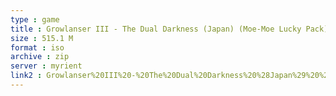 ```yaml
---
type : game
title : Growlanser III - The Dual Darkness (Japan) (Moe-Moe Lucky Pack)
size : 515.1 M
format : iso
archive : zip
server : myrient
link2 : Growlanser%20III%20-%20The%20Dual%20Darkness%20%28Japan%29%20%28Moe-Moe%20Lucky%20Pack%29
---
```

